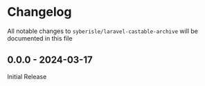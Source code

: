 # Changelog

All notable changes to `syberisle/laravel-castable-archive` will be documented in this file

## 0.0.0 - 2024-03-17

Initial Release
